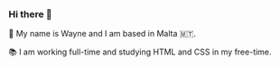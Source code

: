 ### Hi there 👋

:handshake:	My name is Wayne and I am based in Malta :malta:. 

:books:	I am working full-time and studying HTML and CSS in my free-time.
